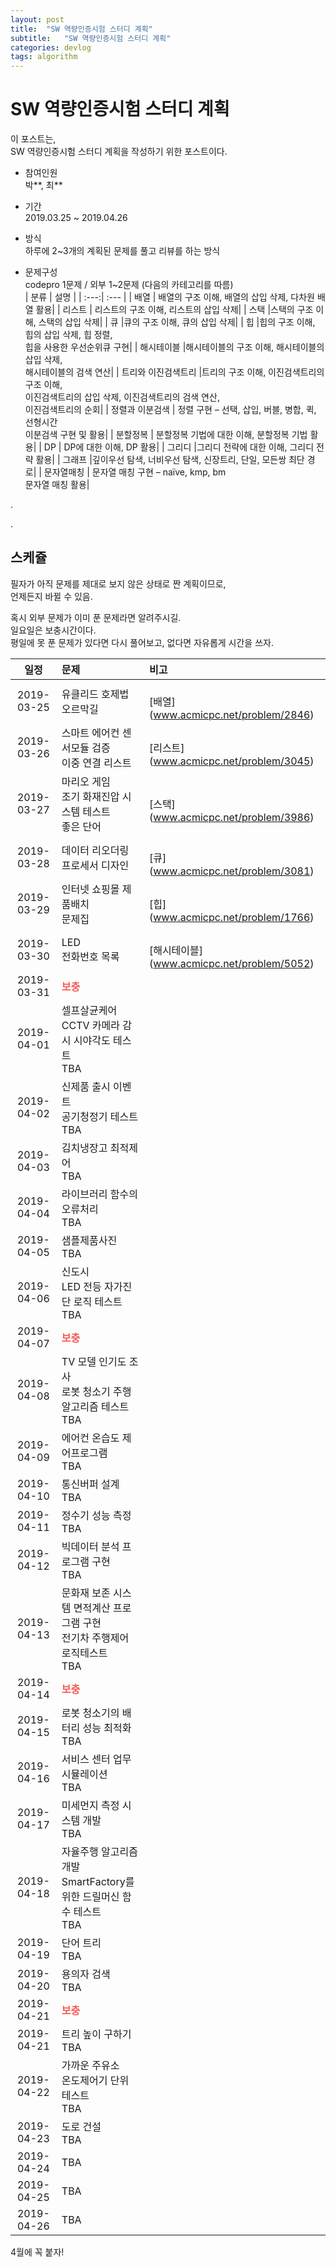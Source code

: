 ```yaml
---
layout: post
title:  "SW 역량인증시험 스터디 계획"
subtitle:   "SW 역량인증시험 스터디 계획"
categories: devlog
tags: algorithm
---
```


# SW 역량인증시험 스터디 계획
이 포스트는,  
SW 역량인증시험 스터디 계획을 작성하기 위한 포스트이다.

- 참여인원  
  박**, 최**

- 기간  
  2019.03.25 ~ 2019.04.26

- 방식  
  하루에 2~3개의 계획된 문제를 풀고 리뷰를 하는 방식

- 문제구성  
  codepro 1문제 / 외부 1~2문제 (다음의 카테고리를 따름)  
  | 분류 | 설명 |
  | :---:| :--- |
  | 배열 | 배열의 구조 이해, 배열의 삽입 삭제, 다차원 배열 활용|
  | 리스트 |	리스트의 구조 이해, 리스트의 삽입 삭제|
  | 스택 |스택의 구조 이해, 스택의 삽입 삭제|
  | 큐 |큐의 구조 이해, 큐의 삽입 삭제|
  | 힙 |힙의 구조 이해, 힙의 삽입 삭제, 힙 정렬,<br>힙을 사용한 우선순위큐 구현|
  | 해시테이블 |해시테이블의 구조 이해, 해시테이블의 삽입 삭제, <br>해시테이블의 검색 연산|
  | 트리와 이진검색트리 |트리의 구조 이해, 이진검색트리의 구조 이해, <br>이진검색트리의 삽입 삭제, 이진검색트리의 검색 연산, <br>이진검색트리의 순회|
  | 정렬과 이분검색 |	정렬 구현 – 선택, 삽입, 버블, 병합, 퀵, 선형시간 <br>이분검색 구현 및 활용|
  | 분할정복 |	분할정복 기법에 대한 이해, 분할정복 기법 활용|
  | DP |	DP에 대한 이해, DP 활용|
  | 그리디 |그리디 전략에 대한 이해, 그리디 전략 활용|
  | 그래프 |깊이우선 탐색, 너비우선 탐색, 신장트리, 단일, 모든쌍 최단 경로|
  | 문자열매칭 |	문자열 매칭 구현 – naïve, kmp, bm<br>문자열 매칭 활용|



.  

.

## 스케쥴


필자가 아직 문제를 제대로 보지 않은 상태로 짠 계획이므로,  
언제든지 바뀔 수 있음.

혹시 외부 문제가 이미 푼 문제라면 알려주시길.  
일요일은 보충시간이다.  
평일에 못 푼 문제가 있다면 다시 풀어보고, 없다면 자유롭게 시간을 쓰자.

| 일정       |  문제  | 비고 |
| :---:      |  :--- | :--- |
| 2019-03-25 | 유클리드 호제법 <br> 오르막길 | <br>[배열] (www.acmicpc.net/problem/2846)|
| 2019-03-26 | 스마트 에어컨 센서모듈 검증 <br> 이중 연결 리스트 | <br>[리스트] (www.acmicpc.net/problem/3045)|
| 2019-03-27 | 마리오 게임 <br> 조기 화재진압 시스템 테스트 <br> 좋은 단어 | <br> [스택] (www.acmicpc.net/problem/3986)|
| 2019-03-28 | 데이터 리오더링 <br> 프로세서 디자인 | <br> [큐] (www.acmicpc.net/problem/3081)|
| 2019-03-29 | 인터넷 쇼핑몰 제품배치 <br> 문제집 | <br> [힙] (www.acmicpc.net/problem/1766)|
| 2019-03-30 | LED <br> 전화번호 목록 |<br>[해시테이블] (www.acmicpc.net/problem/5052) |
| 2019-03-31 | <span style="color:#FA5858"><b>보충</b></span> ||
| 2019-04-01 | 셀프살균케어 <br> CCTV 카메라 감시 시야각도 테스트 <br> TBA ||
| 2019-04-02 | 신제품 출시 이벤트 <br> 공기청정기 테스트 <br> TBA||
| 2019-04-03 | 김치냉장고 최적제어 <br> TBA ||
| 2019-04-04 | 라이브러리 함수의 오류처리 <br> TBA ||
| 2019-04-05 | 샘플제품사진 <br> TBA ||
| 2019-04-06 | 신도시 <br> LED 전등 자가진단 로직 테스트 <br> TBA ||
| 2019-04-07 | <span style="color:#FA5858"><b>보충</b></span> ||
| 2019-04-08 | TV 모델 인기도 조사 <br> 로봇 청소기 주행 알고리즘 테스트 <br> TBA ||
| 2019-04-09 | 에어컨 온습도 제어프로그램 <br> TBA ||
| 2019-04-10 | 통신버퍼 설계 <br> TBA ||
| 2019-04-11 | 정수기 성능 측정 <br> TBA ||
| 2019-04-12 | 빅데이터 분석 프로그램 구현 <br> TBA ||
| 2019-04-13 | 문화재 보존 시스템 면적계산 프로그램 구현 <br> 전기차 주행제어 로직테스트 <br> TBA ||
| 2019-04-14 | <span style="color:#FA5858"><b>보충</b></span> ||
| 2019-04-15 | 로봇 청소기의 배터리 성능 최적화 <br> TBA ||
| 2019-04-16 | 서비스 센터 업무 시뮬레이션 <br> TBA ||
| 2019-04-17 | 미세먼지 측정 시스템 개발 <br> TBA ||
| 2019-04-18 | 자율주행 알고리즘 개발 <br> SmartFactory를 위한 드릴머신 함수 테스트 <br> TBA||
| 2019-04-19 | 단어 트리 <br> TBA ||
| 2019-04-20 | 용의자 검색 <br> TBA ||
| 2019-04-21 | <span style="color:#FA5858"><b>보충</b></span> ||
| 2019-04-21 | 트리 높이 구하기 <br> TBA ||
| 2019-04-22 | 가까운 주유소 <br> 온도제어기 단위 테스트 <br> TBA ||
| 2019-04-23 | 도로 건설 <br> TBA ||
| 2019-04-24 | TBA ||
| 2019-04-25 | TBA ||
| 2019-04-26 | TBA ||



<span style="font-weight=bold;color=red">4월에 꼭 붙자!</span>